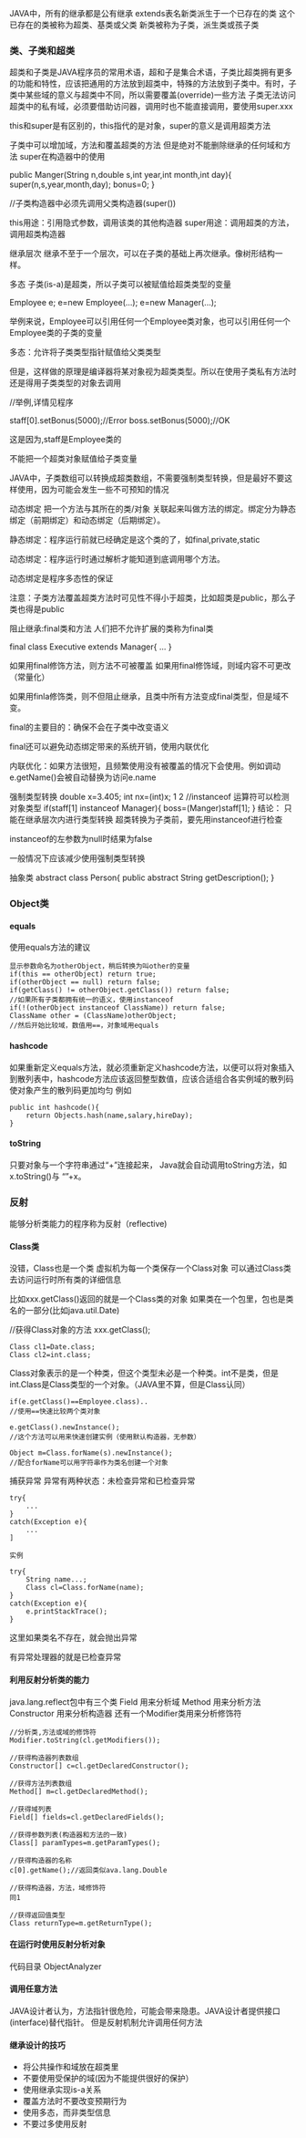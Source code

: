 JAVA中，所有的继承都是公有继承 
extends表名新类派生于一个已存在的类 
这个已存在的类被称为超类、基类或父类 
新类被称为子类，派生类或孩子类
### 类、子类和超类
超类和子类是JAVA程序员的常用术语，超和子是集合术语，子类比超类拥有更多的功能和特性，应该把通用的方法放到超类中，特殊的方法放到子类中。有时，子类中某些域的意义与超类中不同，所以需要覆盖(override)一些方法
    子类无法访问超类中的私有域，必须要借助访问器，调用时也不能直接调用，要使用super.xxx

this和super是有区别的，this指代的是对象，super的意义是调用超类方法

子类中可以增加域，方法和覆盖超类的方法 
但是绝对不能删除继承的任何域和方法
super在构造器中的使用

public Manger(String n,double s,int year,int month,int day){
    super(n,s,year,month,day);
    bonus=0;
}

//子类构造器中必须先调用父类构造器(super())

this用途：引用隐式参数，调用该类的其他构造器 
super用途：调用超类的方法，调用超类构造器

继承层次
继承不至于一个层次，可以在子类的基础上再次继承。像树形结构一样。

多态
子类(is-a)是超类，所以子类可以被赋值给超类类型的变量

Employee e;
e=new Employee(...);
e=new Manager(...);

举例来说，Employee可以引用任何一个Employee类对象，也可以引用任何一个Employee类的子类的变量

多态：允许将子类类型指针赋值给父类类型

但是，这样做的原理是编译器将某对象视为超类类型。所以在使用子类私有方法时还是得用子类类型的对象去调用

//举例,详情见程序

staff[0].setBonus(5000);//Error
boss.setBonus(5000);//OK

这是因为,staff是Employee类的

不能把一个超类对象赋值给子类变量

JAVA中，子类数组可以转换成超类数组，不需要强制类型转换，但是最好不要这样使用，因为可能会发生一些不可预知的情况

动态绑定
把一个方法与其所在的类/对象 关联起来叫做方法的绑定。绑定分为静态绑定（前期绑定）和动态绑定（后期绑定）。

静态绑定：程序运行前就已经确定是这个类的了，如final,private,static

动态绑定：程序运行时通过解析才能知道到底调用哪个方法。

动态绑定是程序多态性的保证

注意：子类方法覆盖超类方法时可见性不得小于超类，比如超类是public，那么子类也得是public

阻止继承:final类和方法
人们把不允许扩展的类称为final类

final class Executive extends Manager{
    ...
}

如果用final修饰方法，则方法不可被覆盖 
如果用final修饰域，则域内容不可更改（常量化）

如果用finla修饰类，则不但阻止继承，且类中所有方法变成final类型，但是域不变。

final的主要目的：确保不会在子类中改变语义

final还可以避免动态绑定带来的系统开销，使用内联优化

内联优化：如果方法很短，且频繁使用没有被覆盖的情况下会使用。例如调动e.getName()会被自动替换为访问e.name

强制类型转换
double x=3.405;
int nx=(int)x;
1
2
//instanceof 运算符可以检测对象类型
if(staff[1] instanceof Manager){
    boss=(Manger)staff[1];
}
结论： 
只能在继承层次内进行类型转换 
超类转换为子类前，要先用instanceof进行检查

instanceof的左参数为null时结果为false

一般情况下应该减少使用强制类型转换

抽象类
abstract class Person{
    public abstract String getDescription();
}
### Object类
#### equals
使用equals方法的建议
```
显示参数命名为otherObject，稍后转换为叫other的变量
if(this == otherObject) return true;
if(otherObject == null) return false;
if(getClass() != otherObject.getClass()) return false;
//如果所有子类都拥有统一的语义，使用instanceof
if(!(otherObject instanceof ClassName)) return false;
ClassName other = (ClassName)otherObject;
//然后开始比较域，数值用==，对象域用equals
```
#### hashcode
如果重新定义equals方法，就必须重新定义hashcode方法，以便可以将对象插入到散列表中，hashcode方法应该返回整型数值，应该合适组合各实例域的散列码使对象产生的散列码更加均匀
例如
```
public int hashcode(){
    return Objects.hash(name,salary,hireDay);
}
```
#### toString
只要对象与一个字符串通过“+”连接起来， Java就会自动调用toString方法，如x.toString()与 “”+x。
### 反射
能够分析类能力的程序称为反射（reflective)

#### Class类
没错，Class也是一个类 
虚拟机为每一个类保存一个Class对象 
可以通过Class类去访问运行时所有类的详细信息

比如xxx.getClass()返回的就是一个Class类的对象 
如果类在一个包里，包也是类名的一部分(比如java.util.Date)

//获得Class对象的方法
xxx.getClass();
```
Class cl1=Date.class;
Class cl2=int.class;
```


Class对象表示的是一个种类，但这个类型未必是一个种类。int不是类，但是int.Class是Class类型的一个对象。（JAVA里不算，但是Class认同）
```
if(e.getClass()==Employee.class)..
//使用==快速比较两个类对象

e.getClass().newInstance();
//这个方法可以用来快速创建实例（使用默认构造器，无参数）

Object m=Class.forName(s).newInstance();
//配合forName可以用字符串作为类名创建一个对象
```
捕获异常
异常有两种状态：未检查异常和已检查异常
```
try{
    ...
}
catch(Exception e){
    ...
]

实例

try{
    String name...;
    Class cl=Class.forName(name);
}
catch(Exception e){
    e.printStackTrace();
}
```


这里如果类名不存在，就会抛出异常

有异常处理器的就是已检查异常

#### 利用反射分析类的能力
java.lang.reflect包中有三个类 
Field 用来分析域 
Method 用来分析方法 
Constructor 用来分析构造器 
还有一个Modifier类用来分析修饰符
```
//分析类,方法或域的修饰符
Modifier.toString(cl.getModifiers());

//获得构造器列表数组
Constructor[] c=cl.getDeclaredConstructor();

//获得方法列表数组
Method[] m=cl.getDeclaredMethod();

//获得域列表
Field[] fields=cl.getDeclaredFields();

//获得参数列表(构造器和方法的一致)
Class[] paramTypes=m.getParamTypes();

//获得构造器的名称
c[0].getName();//返回类似ava.lang.Double

//获得构造器，方法，域修饰符
同1

//获得返回值类型
Class returnType=m.getReturnType();
```

#### 在运行时使用反射分析对象

代码目录 ObjectAnalyzer

#### 调用任意方法
JAVA设计者认为，方法指针很危险，可能会带来隐患。JAVA设计者提供接口(interface)替代指针。 
但是反射机制允许调用任何方法

#### 继承设计的技巧

* 将公共操作和域放在超类里 
* 不要使用受保护的域(因为不能提供很好的保护） 
* 使用继承实现is-a关系 
* 覆盖方法时不要改变预期行为 
* 使用多态，而非类型信息 
* 不要过多使用反射
